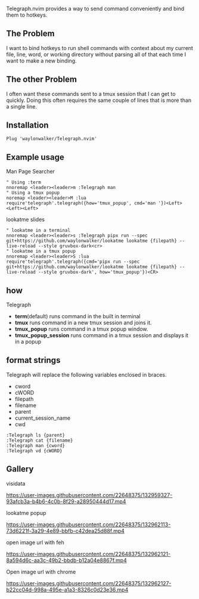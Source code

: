 Telegraph.nvim provides a way to send command conveniently and bind them to hotkeys.

## The Problem

I want to bind hotkeys to run shell commands with context about my current
file, line, word, or working directory without parsing all of that each time I
want to make a new binding.

## The other Problem

I often want these commands sent to a tmux session that I can get to quickly.
Doing this often requires the same couple of lines that is more than a single
line.


## Installation

``` vim
Plug 'waylonwalker/Telegraph.nvim'
```

## Example usage

Man Page Searcher

``` vim
" Using :term
nnoremap <leader><leader>m :Telegraph man
" Using a tmux popup
noremap <leader><leader>M :lua require'telegraph'.telegraph({how='tmux_popup', cmd='man '})<Left><Left><Left>
```

lookatme slides

```
" lookatme in a terminal
nnoremap <leader><leader>s :Telegraph pipx run --spec git+https://github.com/waylonwalker/lookatme lookatme {filepath} --live-reload --style gruvbox-dark<cr>
" lookatme in a tmux popup
nnoremap <leader><leader>S :lua require'telegraph'.telegraph({cmd='pipx run --spec git+https://github.com/waylonwalker/lookatme lookatme {filepath} --live-reload --style gruvbox-dark', how='tmux_popup'})<CR>
```


## how

Telegraph 

* **term**(default) runs command in the built in terminal
* **tmux** runs command in a new tmux session and joins it.
* **tmux_popup** runs command in a tmux popup window.
* **tmux_popup_session** runs command in a tmux session and displays it in a popup

## format strings

Telegraph will replace the following variables enclosed in braces.

* cword
* cWORD
* filepath
* filename
* parent
* current_session_name
* cwd


```
:Telegraph ls {parent}
:Telegraph cat {filename}
:Telegraph man {cword}
:Telegraph vd {cWORD}
```


## Gallery


visidata

https://user-images.githubusercontent.com/22648375/132959327-93afcb3a-b4b6-4c0b-8f29-a28950444d17.mp4

lookatme popup

https://user-images.githubusercontent.com/22648375/132962113-73d6221f-3a29-4e89-bbfb-c42dea25d88f.mp4

open image url with feh

https://user-images.githubusercontent.com/22648375/132962121-8a594d6c-aa3c-49b2-bbdb-b12a04e8867f.mp4

Open image url with chrome

https://user-images.githubusercontent.com/22648375/132962127-b22cc04d-998a-495e-a1a3-8326c0d23e36.mp4


